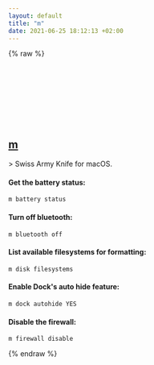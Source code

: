 ```yaml
---
layout: default
title: "m"
date: 2021-06-25 18:12:13 +02:00
---
```

{% raw %}
<h2 id="m">
  <a href="/en/osx/m.html">m</a> <a href="#m"><svg class="icon">
    <use href="/assets/images/unicode_sprite.svg#link" />
  </svg></a>
</h2>
> Swiss Army Knife for macOS.

#### Get the battery status:
```shell
m battery status
```
#### Turn off bluetooth:
```shell
m bluetooth off
```
#### List available filesystems for formatting:
```shell
m disk filesystems
```
#### Enable Dock's auto hide feature:
```shell
m dock autohide YES
```
#### Disable the firewall:
```shell
m firewall disable
```
{% endraw %}